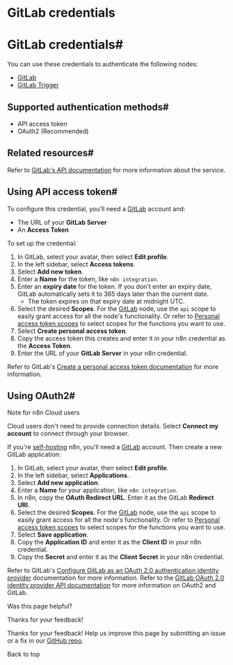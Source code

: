 # GitLab credentials

[ ](https://github.com/n8n-io/n8n-docs/edit/main/docs/integrations/builtin/credentials/gitlab.md "Edit this page")

# GitLab credentials#

You can use these credentials to authenticate the following nodes:

  * [GitLab](../../app-nodes/n8n-nodes-base.gitlab/)
  * [GitLab Trigger](../../trigger-nodes/n8n-nodes-base.gitlabtrigger/)



## Supported authentication methods#

  * API access token
  * OAuth2 (Recommended)



## Related resources#

Refer to [GitLab's API documentation](https://docs.gitlab.com/ee/api/rest/) for more information about the service.

## Using API access token#

To configure this credential, you'll need a [GitLab](https://gitlab.com/) account and:

  * The URL of your **GitLab Server**
  * An **Access Token**



To set up the credential:

  1. In GitLab, select your avatar, then select **Edit profile**.
  2. In the left sidebar, select **Access tokens**.
  3. Select **Add new token**.
  4. Enter a **Name** for the token, like `n8n integration`.
  5. Enter an **expiry date** for the token. If you don't enter an expiry date, GitLab automatically sets it to 365 days later than the current date.
     * The token expires on that expiry date at midnight UTC.
  6. Select the desired **Scopes**. For the [GitLab](../../app-nodes/n8n-nodes-base.gitlab/) node, use the `api` scope to easily grant access for all the node's functionality. Or refer to [Personal access token scopes](https://docs.gitlab.com/ee/user/profile/personal_access_tokens.html#personal-access-token-scopes) to select scopes for the functions you want to use.
  7. Select **Create personal access token**.
  8. Copy the access token this creates and enter it in your n8n credential as the **Access Token**.
  9. Enter the URL of your **GitLab Server** in your n8n credential. 



Refer to GitLab's [Create a personal access token documentation](https://docs.gitlab.com/ee/user/profile/personal_access_tokens.html#create-a-personal-access-token) for more information.

## Using OAuth2#

Note for n8n Cloud users

Cloud users don't need to provide connection details. Select **Connect my account** to connect through your browser.

If you're [self-hosting](../../../../hosting/) n8n, you'll need a [GitLab](https://gitlab.com/) account. Then create a new GitLab application:

  1. In GitLab, select your avatar, then select **Edit profile**.
  2. In the left sidebar, select **Applications**.
  3. Select **Add new application**.
  4. Enter a **Name** for your application, like `n8n integration`.
  5. In n8n, copy the **OAuth Redirect URL**. Enter it as the GitLab **Redirect URI**.
  6. Select the desired **Scopes**. For the [GitLab](../../app-nodes/n8n-nodes-base.gitlab/) node, use the `api` scope to easily grant access for all the node's functionality. Or refer to [Personal access token scopes](https://docs.gitlab.com/ee/user/profile/personal_access_tokens.html#personal-access-token-scopes) to select scopes for the functions you want to use.
  7. Select **Save application**.
  8. Copy the **Application ID** and enter it as the **Client ID** in your n8n credential.
  9. Copy the **Secret** and enter it as the **Client Secret** in your n8n credential.



Refer to GitLab's [Configure GitLab as an OAuth 2.0 authentication identity provider](https://docs.gitlab.com/ee/integration/oauth_provider.html) documentation for more information. Refer to the [GitLab OAuth 2.0 identity provider API documentation](https://docs.gitlab.com/ee/api/oauth2.html) for more information on OAuth2 and GitLab.

Was this page helpful? 

Thanks for your feedback! 

Thanks for your feedback! Help us improve this page by submitting an issue or a fix in our [GitHub repo](https://github.com/n8n-io/n8n-docs). 

Back to top 
